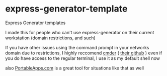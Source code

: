 # express-generator-template
Express Generator templates

I made this for people who can't use express-generator on their current workstation 
(domain restrictions, and such)

If you have other issues using the command prompt in your networks domain due to restrictions,
I highly reccomend [cmder](http://cmder.net/) ( [their github](https://github.com/cmderdev/cmder) )
even if you do have access to the regular terminal, I use it as my default shell now

also [PortableApps.com](http://portableapps.com/download) is a great tool for situations like that as well
